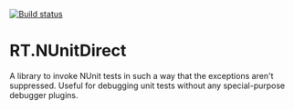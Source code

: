 [![Build status](https://ci.appveyor.com/api/projects/status/88ybunapol2xyvfi?svg=true)](https://ci.appveyor.com/project/rstarkov/rt-nunitdirect)

# RT.NUnitDirect
A library to invoke NUnit tests in such a way that the exceptions aren't suppressed. Useful for debugging unit tests without any special-purpose debugger plugins.
